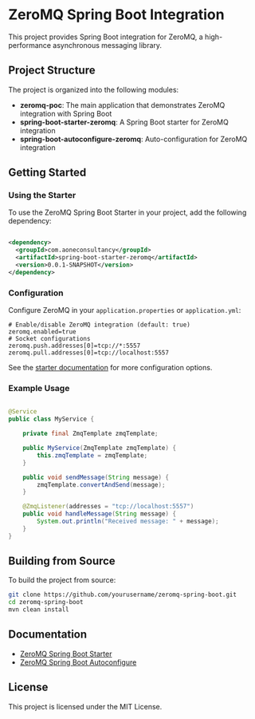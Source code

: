 # ZeroMQ Spring Boot Integration

This project provides Spring Boot integration for ZeroMQ, a high-performance asynchronous messaging library.

## Project Structure

The project is organized into the following modules:

- **zeromq-poc**: The main application that demonstrates ZeroMQ integration with Spring Boot
- **spring-boot-starter-zeromq**: A Spring Boot starter for ZeroMQ integration
- **spring-boot-autoconfigure-zeromq**: Auto-configuration for ZeroMQ integration

## Getting Started

### Using the Starter

To use the ZeroMQ Spring Boot Starter in your project, add the following dependency:

```xml

<dependency>
  <groupId>com.aoneconsultancy</groupId>
  <artifactId>spring-boot-starter-zeromq</artifactId>
  <version>0.0.1-SNAPSHOT</version>
</dependency>
```

### Configuration

Configure ZeroMQ in your `application.properties` or `application.yml`:

```properties
# Enable/disable ZeroMQ integration (default: true)
zeromq.enabled=true
# Socket configurations
zeromq.push.addresses[0]=tcp://*:5557
zeromq.pull.addresses[0]=tcp://localhost:5557
```

See the [starter documentation](spring-boot-starter-zeromq/README.md) for more configuration options.

### Example Usage

```java

@Service
public class MyService {

    private final ZmqTemplate zmqTemplate;

    public MyService(ZmqTemplate zmqTemplate) {
        this.zmqTemplate = zmqTemplate;
    }

    public void sendMessage(String message) {
        zmqTemplate.convertAndSend(message);
    }

    @ZmqListener(addresses = "tcp://localhost:5557")
    public void handleMessage(String message) {
        System.out.println("Received message: " + message);
    }
}
```

## Building from Source

To build the project from source:

```bash
git clone https://github.com/yourusername/zeromq-spring-boot.git
cd zeromq-spring-boot
mvn clean install
```

## Documentation

- [ZeroMQ Spring Boot Starter](spring-boot-starter-zeromq/README.md)
- [ZeroMQ Spring Boot Autoconfigure](spring-boot-autoconfigure-zeromq/README.md)

## License

This project is licensed under the MIT License.